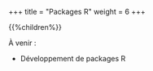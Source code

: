 +++
title = "Packages R"
weight = 6
+++

{{%children%}}

À venir :

* Développement de packages R
    
